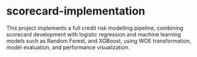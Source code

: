 # scorecard-implementation
This project implements a full credit risk modelling pipeline, combining scorecard development with logistic regression and machine learning models such as Random Forest, and XGBoost, using WOE transformation, model evaluation, and performance visualization.

